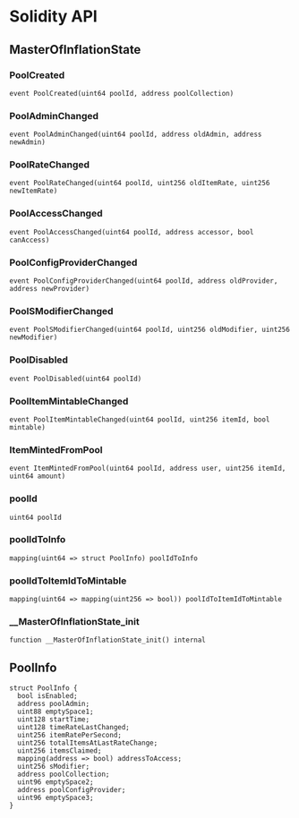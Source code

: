 # Solidity API

## MasterOfInflationState

### PoolCreated

```solidity
event PoolCreated(uint64 poolId, address poolCollection)
```

### PoolAdminChanged

```solidity
event PoolAdminChanged(uint64 poolId, address oldAdmin, address newAdmin)
```

### PoolRateChanged

```solidity
event PoolRateChanged(uint64 poolId, uint256 oldItemRate, uint256 newItemRate)
```

### PoolAccessChanged

```solidity
event PoolAccessChanged(uint64 poolId, address accessor, bool canAccess)
```

### PoolConfigProviderChanged

```solidity
event PoolConfigProviderChanged(uint64 poolId, address oldProvider, address newProvider)
```

### PoolSModifierChanged

```solidity
event PoolSModifierChanged(uint64 poolId, uint256 oldModifier, uint256 newModifier)
```

### PoolDisabled

```solidity
event PoolDisabled(uint64 poolId)
```

### PoolItemMintableChanged

```solidity
event PoolItemMintableChanged(uint64 poolId, uint256 itemId, bool mintable)
```

### ItemMintedFromPool

```solidity
event ItemMintedFromPool(uint64 poolId, address user, uint256 itemId, uint64 amount)
```

### poolId

```solidity
uint64 poolId
```

### poolIdToInfo

```solidity
mapping(uint64 => struct PoolInfo) poolIdToInfo
```

### poolIdToItemIdToMintable

```solidity
mapping(uint64 => mapping(uint256 => bool)) poolIdToItemIdToMintable
```

### __MasterOfInflationState_init

```solidity
function __MasterOfInflationState_init() internal
```

## PoolInfo

```solidity
struct PoolInfo {
  bool isEnabled;
  address poolAdmin;
  uint88 emptySpace1;
  uint128 startTime;
  uint128 timeRateLastChanged;
  uint256 itemRatePerSecond;
  uint256 totalItemsAtLastRateChange;
  uint256 itemsClaimed;
  mapping(address => bool) addressToAccess;
  uint256 sModifier;
  address poolCollection;
  uint96 emptySpace2;
  address poolConfigProvider;
  uint96 emptySpace3;
}
```

